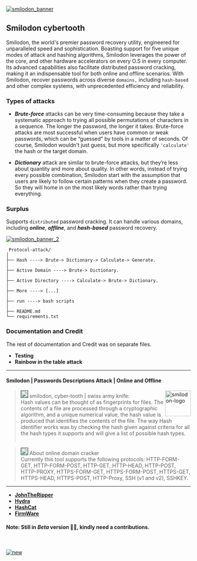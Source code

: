 [![smilodon_banner](https://github.com/pxcs/smilodon/assets/151133481/d0c48a7f-02f5-4d61-9b0e-cb7d1b8d97c2)](https://github.com/pxcs/smilodon)
<img src="https://www.animatedimages.org/data/media/562/animated-line-image-0378.gif" width="1000" height="2" />

## Smilodon cybertooth
Smilodon, the world's premier password recovery utility, engineered for unparalleled speed and sophistication. Boasting support for five unique modes of attack and hashing algorithms, Smilodon leverages the power of the core, and other hardware accelerators on every O.S in every computer. Its advanced capabilities also facilitate distributed password cracking, making it an indispensable tool for both online and offline scenarios. With Smilodon, recover passwords across diverse ```domains,``` including ```hash-based``` and other complex systems, with unprecedented efficiency and reliability.

### Types of attacks 
- ***Brute-force*** attacks can be very time-consuming because they take a systematic approach to trying all possible permutations of characters in a sequence. The longer the password, the longer it takes. Brute-force attacks are most successful when users have common or weak passwords, which can be “guessed” by tools in a matter of seconds. Of course, Smilodon wouldn't just guess, but more specifically ```'calculate'``` the hash or the target domain.

- ***Dictionary*** attack are similar to brute-force attacks, but they’re less about quantity and more about quality. In other words, instead of trying every possible combination, Smilodon start with the assumption that users are likely to follow certain patterns when they create a password. So they will home in on the most likely words rather than trying everything.

### Surplus 
Supports ```distributed``` password cracking. It can handle various domains, including ***online***, ***offline***, and ***hash-based*** password recovery.

[![smilodon_banner_2](https://github.com/pxcs/smilodon/assets/151133481/f35820fd-18f4-4068-ac98-71c2c3021ec9)](https://github.com/pxcs/smilodon)

```
 Protocol-attack/
│
├── Hash ----> Brute-> Dictionary-> Calculate-> Generate.
│
├── Active Domain ----> Brute-> Dictionary.
│
├── Active Directory ----> Calculate-> Brute-> Dictionary.
│
├── More ----> [...]
│
├── run ----> bash scripts
│
├── README.md
└── requirements.txt 
```

### Documentation and Credit

The rest of documentation and Credit was on separate files.<br>

- **Testing**<br>
- **Rainbow in the table attack**<br>
<hr>

#### Smilodon | Passwords Descriptions Attack | Online and Offline

<a href="https://github.com/pxcs/smilodon/"><img src="https://github.com/pxcs/smilodon/assets/151133481/4ba60929-bf7a-40be-8a8e-cc650a456cad" align="right" width="70" alt="smilodon-logo"></a>

> [<img src="https://github.com/pxcs/smilodon/assets/151133481/4ba60929-bf7a-40be-8a8e-cc650a456cad" width="20">]() smilodon, cyber-tooth | swiss army knife: <br>
Hash values can be thought of as fingerprints for files. The contents of a file are processed through a cryptographic algorithm, and a unique numerical value, the hash value is produced that identifies the contents of the file. The way Hash identifier works was by checking the hash given against criteria for all the hash types it supports and will give a list of possible hash types.<br><br>

> [<img src="https://github.com/pxcs/smilodon/assets/151133481/4ba60929-bf7a-40be-8a8e-cc650a456cad" width="20">]() About online domain cracker<br>
Currently this tool supports the following protocols: HTTP-FORM-GET, HTTP-FORM-POST, HTTP-GET, HTTP-HEAD, HTTP-POST, HTTP-PROXY, HTTPS-FORM-GET, HTTPS-FORM-POST, HTTPS-GET, HTTPS-HEAD, HTTPS-POST, HTTP-Proxy, SSH (v1 and v2), SSHKEY.
<hr>

<!--lint enable double-link-->

- [**JohnTheRipper**](https://github.com/openwall/john)
- [**Hydra**](https://github.com/vanhauser-thc/thc-hydra)
- [**HashCat**](https://github.com/hashcat/hashcat)
- [**FirmWare**](https://github.com/DarkFlippers/unleashed-firmware)

#### Note: Still in ***Beta*** version 🙏🏻, kindly need a contributions.<br><br><br>

[![new](https://github.com/pxcs/smilodon/assets/151133481/9d76657a-9057-4b70-b0d8-f6e80c0c609e)](https://github.com/pxcs/)
